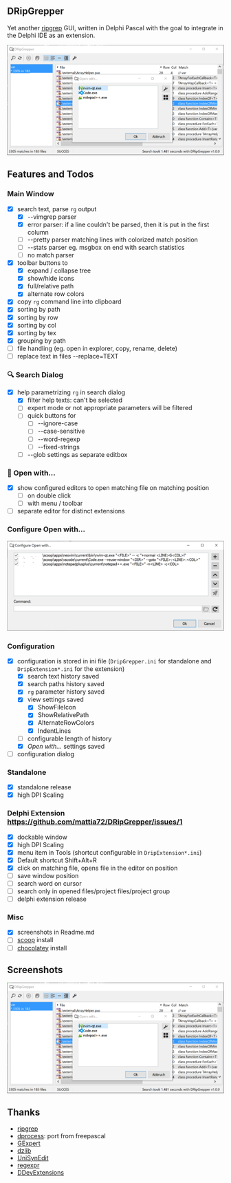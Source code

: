 ## DRipGrepper
Yet another [ripgrep](https://github.com/BurntSushi/ripgrep) GUI, written in Delphi Pascal with the goal to integrate in the Delphi IDE as an extension.

![Screenshot](./screenshots/04-02-2024_10-37-31.png)

## Features and Todos

### Main Window
- [x] search text, parse `rg` output
  - [x] --vimgrep parser
  - [x] error parser: if a line couldn't be parsed, then it is put in the first column
  - [ ] --pretty parser matching lines with colorized match position
  - [ ] --stats parser eg. msgbox on end with search statistics
  - [ ] no match parser
- [x] toolbar buttons to 
  - [x] expand / collapse tree
  - [x] show/hide icons
  - [x] full/relative path
  - [x] alternate row colors
- [x] copy `rg` command line into clipboard
- [x] sorting by path 
- [x] sorting by row
- [x] sorting by col
- [x] sorting by tex
- [x] grouping by path
- [ ] file handling (eg. open in explorer, copy, rename, delete)
- [ ] replace text in files --replace=TEXT

### :mag: Search Dialog
- [x] help parametrizing `rg` in search dialog
  - [x] filter help texts: can't be selected 
  - [ ] expert mode or not appropriate parameters will be filtered 
  - [ ] quick buttons for
    - [ ] --ignore-case
    - [ ] --case-sensitive
    - [ ] --word-regexp
    - [ ] --fixed-strings
  - [ ] --glob settings as separate editbox

### :rocket: Open with...
- [x] show configured editors to open matching file on matching position
   - [ ] on double click
   - [ ] with menu / toolbar
- [ ] separate editor for distinct extensions

### Configure Open with...
![Screenshot](./screenshots/04-02-2024_11-04-47.png)

### Configuration
- [x] configuration is stored in ini file (`DripGrepper.ini` for standalone and `DripExtension*.ini` for the extension)
  - [x] search text history saved
  - [x] search paths history saved
  - [x] `rg` parameter history saved
  - [x] view settings saved
    - [x] ShowFileIcon
    - [x] ShowRelativePath
    - [x] AlternateRowColors
    - [x] IndentLines
  - [ ] configurable length of history 
  - [x] *Open with...* settings saved
- [ ] configuration dialog

### Standalone
  - [x] standalone release
  - [x] high DPI Scaling 

### Delphi Extension https://github.com/mattia72/DRipGrepper/issues/1
  - [x] dockable window
  - [x] high DPI Scaling 
  - [x] menu item in Tools (shortcut configurable in `DripExtension*.ini`)
  - [x] Default shortcut Shift+Alt+R
  - [x] click on matching file, opens file in the editor on position 
  - [ ] save window position
  - [ ] search word on cursor
  - [ ] search only in opened files/project files/project group
  - [ ] delphi extension release
 
### Misc
- [x] screenshots in Readme.md
- [ ] [scoop](https://scoop.sh) install
- [ ] [chocolatey](https://chocolatey.org) install

## Screenshots
![Screenshot](./screenshots/04-02-2024_10-37-31.png)

## Thanks
-  [ripgrep](https://github.com/BurntSushi/ripgrep)
-  [dprocess](https://stackoverflow.com/a/45029879/2923283): port from freepascal
-  [GExpert](https://www.gexperts.org/download)
-  [dzlib](https://sourceforge.net/p/dzlib/code/HEAD/tree)
-  [UniSynEdit](https://sourceforge.net/projects/synedit)
-  [regexpr](https://regex.sorokin.engineer/en/latest/)
-  [DDevExtensions]( https://github.com/ahausladen/DDevExtensions)
